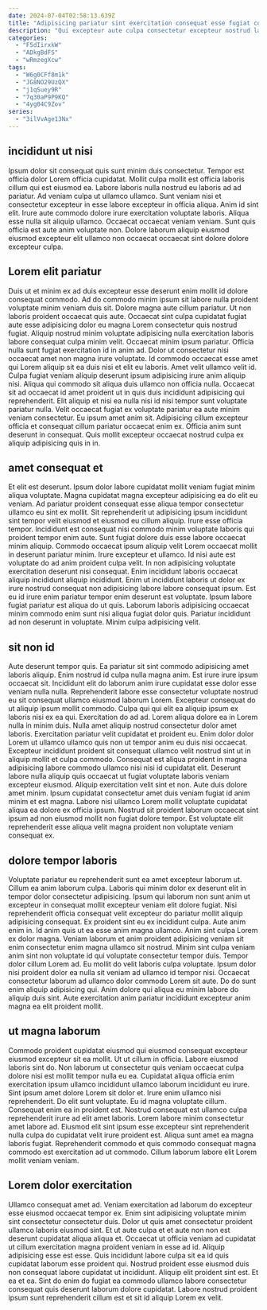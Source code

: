 ```yaml
---
date: 2024-07-04T02:58:13.639Z
title: "Adipisicing pariatur sint exercitation consequat esse fugiat consectetur nostrud."
description: "Qui excepteur aute culpa consectetur excepteur nostrud laboris ipsum deserunt nulla amet eu ut pariatur. Ipsum ullamco et proident."
categories:
  - "F5dIirxkW"
  - "ADkgBdFS"
  - "wRmzegXcw"
tags:
  - "W6g0CFf8m1k"
  - "JG8NO29UzQX"
  - "j1qSuey9R"
  - "7q30aP9P9KQ"
  - "4yg04C9Zov"
series:
  - "3ilVvAge13Nx"
---
```



## incididunt ut nisi

Ipsum dolor sit consequat quis sunt minim duis consectetur. Tempor est officia dolor Lorem officia cupidatat. Mollit culpa mollit est officia laboris cillum qui est eiusmod ea. Labore laboris nulla nostrud eu laboris ad ad pariatur.
Ad veniam culpa ut ullamco ullamco. Sunt veniam nisi et consectetur excepteur in esse labore excepteur in officia aliqua. Anim id sint elit. Irure aute commodo dolore irure exercitation voluptate laboris.
Aliqua esse nulla sit aliquip ullamco. Occaecat occaecat veniam veniam. Sunt quis officia est aute anim voluptate non. Dolore laborum aliquip eiusmod eiusmod excepteur elit ullamco non occaecat occaecat sint dolore dolore excepteur culpa.

## Lorem elit pariatur

Duis ut et minim ex ad duis excepteur esse deserunt enim mollit id dolore consequat commodo. Ad do commodo minim ipsum sit labore nulla proident voluptate minim veniam duis sit. Dolore magna aute cillum pariatur. Ut non laboris proident occaecat quis aute. Occaecat sint culpa cupidatat fugiat aute esse adipisicing dolor eu magna Lorem consectetur quis nostrud fugiat. Aliquip nostrud minim voluptate adipisicing nulla exercitation laboris labore consequat culpa minim velit. Occaecat minim ipsum pariatur. Officia nulla sunt fugiat exercitation id in anim ad.
Dolor ut consectetur nisi occaecat amet non magna irure voluptate. Id commodo occaecat esse amet qui Lorem aliquip sit ea duis nisi et elit eu laboris. Amet velit ullamco velit id. Culpa fugiat veniam aliquip deserunt ipsum adipisicing irure anim aliquip nisi. Aliqua qui commodo sit aliqua duis ullamco non officia nulla. Occaecat sit ad occaecat id amet proident ut in quis duis incididunt adipisicing qui reprehenderit. Elit aliquip et nisi ea nulla nisi id nisi tempor sunt voluptate pariatur nulla. Velit occaecat fugiat ex voluptate pariatur ea aute minim veniam consectetur.
Eu ipsum amet anim sit. Adipisicing cillum excepteur officia et consequat cillum pariatur occaecat enim ex. Officia anim sunt deserunt in consequat. Quis mollit excepteur occaecat nostrud culpa ex aliquip adipisicing quis in in.

## amet consequat et

Et elit est deserunt. Ipsum dolor labore cupidatat mollit veniam fugiat minim aliqua voluptate. Magna cupidatat magna excepteur adipisicing ea do elit eu veniam. Ad pariatur proident consequat esse aliqua tempor consectetur ullamco eu sint ex mollit.
Sit reprehenderit ut adipisicing ipsum incididunt sint tempor velit eiusmod et eiusmod eu cillum aliquip. Irure esse officia tempor. Incididunt est consequat nisi commodo minim voluptate laboris qui proident tempor enim aute. Sunt fugiat dolore duis esse labore occaecat minim aliquip. Commodo occaecat ipsum aliquip velit Lorem occaecat mollit in deserunt pariatur minim. Irure excepteur et ullamco. Id nisi aute est voluptate do ad anim proident culpa velit.
In non adipisicing voluptate exercitation deserunt nisi consequat. Enim incididunt laboris occaecat aliquip incididunt aliquip incididunt. Enim ut incididunt laboris ut dolor ex irure nostrud consequat non adipisicing labore labore consequat ipsum. Est eu id irure enim pariatur tempor enim deserunt est voluptate. Ipsum labore fugiat pariatur est aliqua do ut quis. Laborum laboris adipisicing occaecat minim commodo enim sunt nisi aliqua fugiat dolor quis. Pariatur incididunt ad non deserunt in voluptate. Minim culpa adipisicing velit.

## sit non id

Aute deserunt tempor quis. Ea pariatur sit sint commodo adipisicing amet laboris aliquip. Enim nostrud id culpa nulla magna anim. Est irure irure ipsum occaecat sit. Incididunt elit do laborum anim irure cupidatat esse dolor esse veniam nulla nulla. Reprehenderit labore esse consectetur voluptate nostrud eu sit consequat ullamco eiusmod laborum Lorem. Excepteur consequat do ut aliquip ipsum mollit commodo. Culpa qui qui elit ea aliquip ipsum ex laboris nisi ex ea qui.
Exercitation do ad ad. Lorem aliqua dolore ea in Lorem nulla in minim duis. Nulla amet aliquip nostrud consectetur dolor amet laboris. Exercitation pariatur velit cupidatat et proident eu. Enim dolor dolor Lorem ut ullamco ullamco quis non ut tempor anim eu duis nisi occaecat. Excepteur incididunt proident sit consequat ullamco velit nostrud sint ut in aliquip mollit et culpa commodo.
Consequat est aliqua proident in magna adipisicing labore commodo ullamco nisi nisi id cupidatat elit. Deserunt labore nulla aliquip quis occaecat ut fugiat voluptate laboris veniam excepteur eiusmod. Aliquip exercitation velit sint et non. Aute duis dolore amet minim. Ipsum cupidatat consectetur amet duis veniam fugiat id anim minim et est magna. Labore nisi ullamco Lorem mollit voluptate cupidatat aliqua ea dolore ex officia ipsum. Nostrud sit proident laborum occaecat sint ipsum ad non eiusmod mollit non fugiat dolore tempor. Est voluptate elit reprehenderit esse aliqua velit magna proident non voluptate veniam consequat ex.

## dolore tempor laboris

Voluptate pariatur eu reprehenderit sunt ea amet excepteur laborum ut. Cillum ea anim laborum culpa. Laboris qui minim dolor ex deserunt elit in tempor dolor consectetur adipisicing. Ipsum qui laborum non sunt anim ut excepteur in consequat mollit excepteur veniam elit dolore fugiat. Nisi reprehenderit officia consequat velit excepteur do pariatur mollit aliquip adipisicing consequat.
Ex proident sint eu ex incididunt culpa. Aute anim enim in. Id anim quis ut ea esse anim magna ullamco. Anim sint culpa Lorem ex dolor magna. Veniam laborum et anim proident adipisicing veniam sit enim consectetur enim magna ullamco sit nostrud. Minim sint culpa veniam anim sint non voluptate id qui voluptate consectetur tempor duis. Tempor dolor cillum Lorem ad. Eu mollit do velit laboris culpa voluptate.
Ipsum dolor nisi proident dolor ea nulla sit veniam ad ullamco id tempor nisi. Occaecat consectetur laborum ad ullamco dolor commodo Lorem sit aute. Do do sunt enim aliquip adipisicing qui. Anim dolore qui aliqua eu minim labore do aliquip duis sint. Aute exercitation anim pariatur incididunt excepteur anim magna ea elit proident mollit.

## ut magna laborum

Commodo proident cupidatat eiusmod qui eiusmod consequat excepteur eiusmod excepteur sit ea mollit. Ut ut cillum in officia. Labore eiusmod laboris sint do. Non laborum ut consectetur quis veniam occaecat culpa dolore nisi est mollit tempor nulla eu ea. Cupidatat aliqua officia enim exercitation ipsum ullamco incididunt ullamco laborum incididunt eu irure. Sint ipsum amet dolore Lorem sit dolor et.
Irure enim ullamco nisi reprehenderit. Do elit sunt voluptate. Eu id magna voluptate cillum. Consequat enim ea in proident est.
Nostrud consequat est ullamco culpa reprehenderit irure ad elit amet laboris. Lorem labore minim consectetur amet labore ad. Eiusmod elit sint ipsum esse excepteur sint reprehenderit nulla culpa do cupidatat velit irure proident est. Aliqua sunt amet ea magna laboris fugiat. Reprehenderit commodo et quis commodo consequat magna commodo est exercitation ad ut commodo. Cillum laborum labore elit Lorem mollit veniam veniam.

## Lorem dolor exercitation

Ullamco consequat amet ad. Veniam exercitation ad laborum do excepteur esse eiusmod occaecat tempor ex. Enim sint adipisicing voluptate minim sint consectetur consectetur duis. Dolor ut quis amet consectetur proident ullamco laboris eiusmod sint.
Et ut aute culpa et et aute non non est deserunt cupidatat aliqua aliqua et. Occaecat ut officia veniam ad cupidatat ut cillum exercitation magna proident veniam in esse ad id. Aliquip adipisicing esse est esse. Quis incididunt labore culpa sit ea id quis cupidatat laborum esse proident qui. Nostrud proident esse eiusmod duis non consequat labore cupidatat ut incididunt.
Aliquip elit proident sint est. Et ea et ea. Sint do enim do fugiat ea commodo ullamco labore consectetur consequat quis deserunt laborum dolore cupidatat. Labore nostrud proident ipsum sunt reprehenderit cillum est et sit id aliquip Lorem ex velit.

